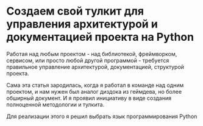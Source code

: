 # Создаем свой тулкит для управления архитектурой и документацией проекта на Python
Работая над любым проектом - над библиотекой, фреймворком, сервисом, или просто любой другой программой - требуется правильное управление архитектурой, документацией, структурой проекта.

Сама эта статья зародилась, когда я работал в команде над одним проектом, и нам нужен был аналог диздока из геймдева, но более обширный документ. И я проявил инициативу в виде создания полноценной методологии и тулкита.

Для реализации этого я решил выбрать язык программирования Python
